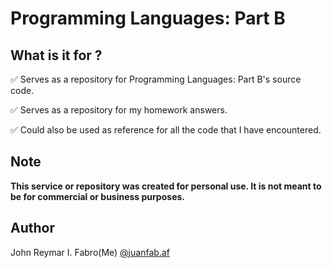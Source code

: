 # Programming Languages: Part B

## What is it for ?

✅ Serves as a repository for Programming Languages: Part B's source code.

✅ Serves as a repository for my homework answers.

✅ Could also be used as reference for all the code that I have encountered.

## Note

**This service or repository was created for personal use. It is not meant to be for commercial or business purposes.**

## Author

John Reymar I. Fabro(Me)
[@juanfab.af](https://www.instagram.com/juanfab.af/)
